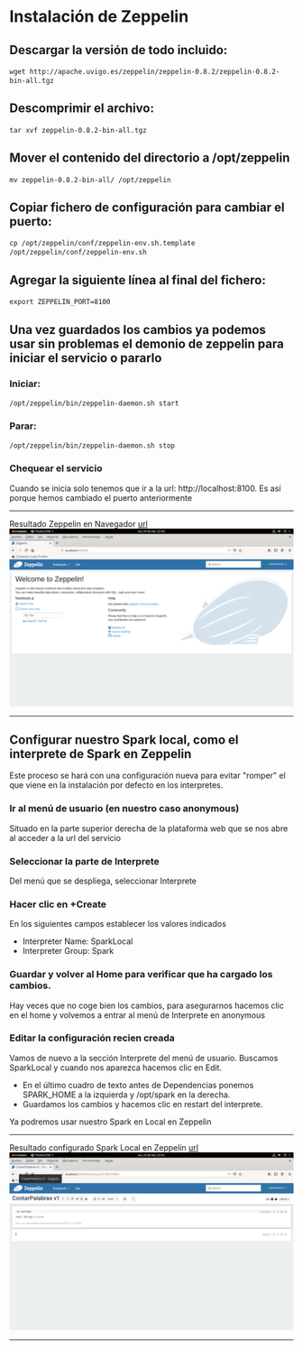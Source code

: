 # Instalación de Zeppelin

## Descargar la versión de todo incluido:
```
wget http://apache.uvigo.es/zeppelin/zeppelin-0.8.2/zeppelin-0.8.2-bin-all.tgz
```

## Descomprimir el archivo:
```
tar xvf zeppelin-0.8.2-bin-all.tgz
```

## Mover el contenido del directorio a /opt/zeppelin
```
mv zeppelin-0.8.2-bin-all/ /opt/zeppelin
```

## Copiar fichero de configuración para cambiar el puerto:
```
cp /opt/zeppelin/conf/zeppelin-env.sh.template /opt/zeppelin/conf/zeppelin-env.sh
```

## Agregar la siguiente línea al final del fichero:
```
export ZEPPELIN_PORT=8100
```

## Una vez guardados los cambios ya podemos usar sin problemas el demonio de zeppelin para iniciar el servicio o pararlo

### Iniciar:
```
/opt/zeppelin/bin/zeppelin-daemon.sh start
```
### Parar:
```
/opt/zeppelin/bin/zeppelin-daemon.sh stop
```

### Chequear el servicio
Cuando se inicia solo tenemos que ir a la url: http://localhost:8100. Es así porque hemos cambiado el puerto anteriormente

--------------------------------------------------------------------------------------------------------------------------------------------------------------------

Resultado Zeppelin en Navegador [url](https://github.com/amadorsoy/keepCodingBootCampBDML/blob/master/bigdataprocessing/images/ZeppelinEnDebianPractica.PNG)
![Zeppelin NoteBook](https://github.com/amadorsoy/keepCodingBootCampBDML/blob/master/bigdataprocessing/images/ZeppelinEnDebianPractica.PNG)

--------------------------------------------------------------------------------------------------------------------------------------------------------------------

## Configurar nuestro Spark local, como el interprete de Spark en Zeppelin

Este proceso se hará con una configuración nueva para evitar "romper" el que viene en la instalación por defecto en los interpretes.

### Ir al menú de usuario (en nuestro caso anonymous)

Situado en la parte superior derecha de la plataforma web que se nos abre al acceder a la url del servicio

### Seleccionar la parte de Interprete

Del menú que se despliega, seleccionar Interprete

### Hacer clic en +Create

En los siguientes campos establecer los valores indicados

- Interpreter Name: SparkLocal
- Interpreter Group: Spark

### Guardar y volver al Home para verificar que ha cargado los cambios.

Hay veces que no coge bien los cambios, para asegurarnos hacemos clic en el home y volvemos a entrar al menú de Interprete en anonymous

### Editar la configuración recien creada

Vamos de nuevo a la sección Interprete del menú de usuario. Buscamos SparkLocal y cuando nos aparezca hacemos clic en Edit.

- En el último cuadro de texto antes de Dependencias ponemos SPARK_HOME a la izquierda y /opt/spark en la derecha.
- Guardamos los cambios y hacemos clic en restart del interprete.

Ya podremos usar nuestro Spark en Local en Zeppelin

--------------------------------------------------------------------------------------------------------------------------------------------------------------------

Resultado configurado Spark Local en Zeppelin [url](https://github.com/amadorsoy/keepCodingBootCampBDML/blob/master/bigdataprocessing/images/SparkLocalEnZeppelin.png)
![Spark Local 2.4.4 en Zeppelin](https://github.com/amadorsoy/keepCodingBootCampBDML/blob/master/bigdataprocessing/images/SparkLocalEnZeppelin.png)

--------------------------------------------------------------------------------------------------------------------------------------------------------------------